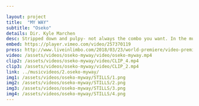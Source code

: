 ```yaml
---

layout: project
title:  "MY WAY"
subtitle: "Oseko"
details: Dir. Kyle Marchen
desc: Stripped down and pulpy- not always the combo you want. In the music video for “My Way” by Oseko, however, this pair was precisely what we were after.<br><br>Inspired by numerous videos that engulf the viewer in a small scope world, we set out to make a signature video that would do just that. Lacking many frills, we are left to enter into Oseko’s visual psyche. The 1x1 aspect ratio emphasizes this ten fold.<br><br>Don’t ask about the pizza shot.<br><br>“I wanted to make a song about how skinny love is and write a story that summarizes this person on the pursuit for his partner, the questions he has for her and the experience of trying to find his way through it all.”<br><br>-Oseko
embed: https://player.vimeo.com/video/257370119
press: http://www.liveinlimbo.com/2018/03/23/world-premiere/video-premiere-my-way-by-oseko.html
video: /assets/videos/oseko-myway/video/oseko-myway.mp4
clip2: /assets/videos/oseko-myway/video/CLIP_4.mp4 
clip3: /assets/videos/oseko-myway/video/CLIP_2.mp4
link: ../musicvideos/2.oseko-myway/
img1: /assets/videos/oseko-myway/STILLS/1.png
img2: /assets/videos/oseko-myway/STILLS/2.png
img3: /assets/videos/oseko-myway/STILLS/3.png
img4: /assets/videos/oseko-myway/STILLS/4.png
---
```

